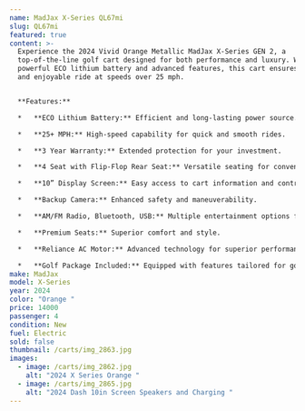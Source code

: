 ```yaml
---
name: MadJax X-Series QL67mi
slug: QL67mi
featured: true
content: >-
  Experience the 2024 Vivid Orange Metallic MadJax X-Series GEN 2, a
  top-of-the-line golf cart designed for both performance and luxury. With a
  powerful ECO lithium battery and advanced features, this cart ensures a smooth
  and enjoyable ride at speeds over 25 mph.


  **Features:**

  *   **ECO Lithium Battery:** Efficient and long-lasting power source.

  *   **25+ MPH:** High-speed capability for quick and smooth rides.

  *   **3 Year Warranty:** Extended protection for your investment.

  *   **4 Seat with Flip-Flop Rear Seat:** Versatile seating for convenience and extra cargo space.

  *   **10” Display Screen:** Easy access to cart information and controls.

  *   **Backup Camera:** Enhanced safety and maneuverability.

  *   **AM/FM Radio, Bluetooth, USB:** Multiple entertainment options for a pleasant ride.

  *   **Premium Seats:** Superior comfort and style.

  *   **Reliance AC Motor:** Advanced technology for superior performance.

  *   **Golf Package Included:** Equipped with features tailored for golfing needs.
make: MadJax
model: X-Series
year: 2024
color: "Orange "
price: 14000
passenger: 4
condition: New
fuel: Electric
sold: false
thumbnail: /carts/img_2863.jpg
images:
  - image: /carts/img_2862.jpg
    alt: "2024 X Series Orange "
  - image: /carts/img_2865.jpg
    alt: "2024 Dash 10in Screen Speakers and Charging "
---
```


